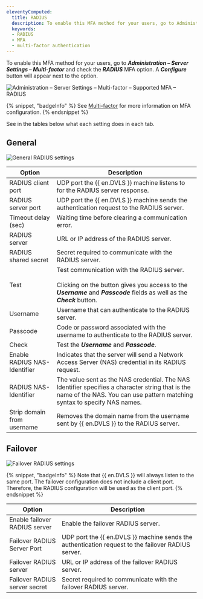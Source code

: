 ```yaml
---
eleventyComputed:
  title: RADIUS
  description: To enable this MFA method for your users, go to Administration – Server Settings – Multi-factor and check the RADIUS MFA option.
  keywords:
  - RADIUS
  - MFA
  - multi-factor authentication
---
```

To enable this MFA method for your users, go to ***Administration – Server Settings – Multi-factor*** and check the ***RADIUS*** MFA option. A ***Configure*** button will appear next to the option.

![Administration – Server Settings – Multi-factor – Supported MFA – RADIUS](https://cdnweb.devolutions.net/docs/docs_en_server_ServerOp2099.png)

{% snippet, "badgeInfo" %}
See [Multi-factor](/server/web-interface/administration/configuration/server-settings/security/two-factor/) for more information on MFA configuration.
{% endsnippet %}

See in the tables below what each setting does in each tab.

## General

![General RADIUS settings](https://cdnweb.devolutions.net/docs/docs_en_server_ServerOp2098.png)

| Option                       | Description                                                                                                                                                                  |
|------------------------------|------------------------------------------------------------------------------------------------------------------------------------------------------------------------------|
| RADIUS client port           | UDP port the {{ en.DVLS }} machine listens to for the RADIUS server response.                                                                                                |
| RADIUS server port           | UDP port the {{ en.DVLS }} machine sends the authentication request to the RADIUS server.                                                                                    |
| Timeout delay (sec)          | Waiting time before clearing a communication error.                                                                                                                          |
| RADIUS server                | URL or IP address of the RADIUS server.                                                                                                                                          |
| RADIUS shared secret         | Secret required to communicate with the RADIUS server.                                                                                                                       |
| Test                         | Test communication with the RADIUS server.<br><br>Clicking on the button gives you access to the ***Username*** and ***Passcode*** fields as well as the ***Check*** button. |
| Username                     | Username that can authenticate to the RADIUS server.                                                                                                                         |
| Passcode                     | Code or password associated with the username to authenticate to the RADIUS server.                                                                                          |
| Check                        | Test the ***Username*** and ***Passcode***.                                                                                                                                  |
| Enable RADIUS NAS-Identifier | Indicates that the server will send a Network Access Server (NAS) credential in its RADIUS request.                                                                          |
| RADIUS NAS-Identifier        | The value sent as the NAS credential. The NAS Identifier specifies a character string that is the name of the NAS. You can use pattern matching syntax to specify NAS names. |
| Strip domain from username   | Removes the domain name from the username sent by {{ en.DVLS }} to the RADIUS server.                                                                                        |

## Failover

![Failover RADIUS settings](https://cdnweb.devolutions.net/docs/docs_en_server_ServerOp2097.png)

{% snippet, "badgeInfo" %}
Note that {{ en.DVLS }} will always listen to the same port. The failover configuration does not include a client port. Therefore, the RADIUS configuration will be used as the client port.
{% endsnippet %}

| Option                        | Description                                                                                        |
|-------------------------------|----------------------------------------------------------------------------------------------------|
| Enable failover RADIUS server | Enable the failover RADIUS server.                                                                 |
| Failover RADIUS Server Port   | UDP port the {{ en.DVLS }} machine sends the authentication request to the failover RADIUS server. |
| Failover RADIUS server        | URL or IP address of the failover RADIUS server.                                                   |
| Failover RADIUS server secret | Secret required to communicate with the failover RADIUS server.                                    |
